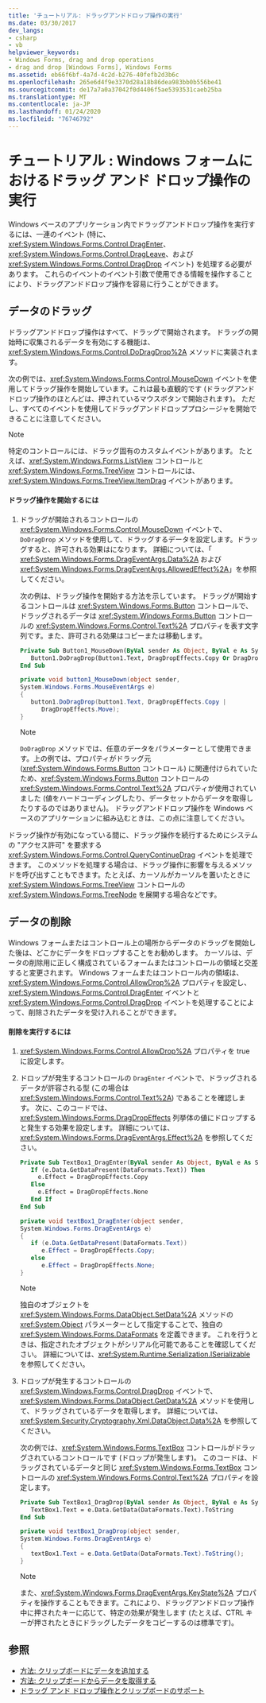 ```yaml
---
title: 'チュートリアル: ドラッグアンドドロップ操作の実行'
ms.date: 03/30/2017
dev_langs:
- csharp
- vb
helpviewer_keywords:
- Windows Forms, drag and drop operations
- drag and drop [Windows Forms], Windows Forms
ms.assetid: eb66f6bf-4a7d-4c2d-b276-40fefb2d3b6c
ms.openlocfilehash: 265e6d4f9e3370d28a18b86dea983bb0b556be41
ms.sourcegitcommit: de17a7a0a37042f0d4406f5ae5393531caeb25ba
ms.translationtype: MT
ms.contentlocale: ja-JP
ms.lasthandoff: 01/24/2020
ms.locfileid: "76746792"
---
```

# <a name="walkthrough-performing-a-drag-and-drop-operation-in-windows-forms"></a>チュートリアル : Windows フォームにおけるドラッグ アンド ドロップ操作の実行
Windows ベースのアプリケーション内でドラッグアンドドロップ操作を実行するには、一連のイベント (特に、<xref:System.Windows.Forms.Control.DragEnter>、<xref:System.Windows.Forms.Control.DragLeave>、および <xref:System.Windows.Forms.Control.DragDrop> イベント) を処理する必要があります。 これらのイベントのイベント引数で使用できる情報を操作することにより、ドラッグアンドドロップ操作を容易に行うことができます。  
  
## <a name="dragging-data"></a>データのドラッグ  
 ドラッグアンドドロップ操作はすべて、ドラッグで開始されます。 ドラッグの開始時に収集されるデータを有効にする機能は、<xref:System.Windows.Forms.Control.DoDragDrop%2A> メソッドに実装されます。  
  
 次の例では、<xref:System.Windows.Forms.Control.MouseDown> イベントを使用してドラッグ操作を開始しています。これは最も直観的です (ドラッグアンドドロップ操作のほとんどは、押されているマウスボタンで開始されます)。 ただし、すべてのイベントを使用してドラッグアンドドロッププロシージャを開始できることに注意してください。  
  
> [!NOTE]
> 特定のコントロールには、ドラッグ固有のカスタムイベントがあります。 たとえば、<xref:System.Windows.Forms.ListView> コントロールと <xref:System.Windows.Forms.TreeView> コントロールには、<xref:System.Windows.Forms.TreeView.ItemDrag> イベントがあります。  
  
#### <a name="to-start-a-drag-operation"></a>ドラッグ操作を開始するには  
  
1. ドラッグが開始されるコントロールの <xref:System.Windows.Forms.Control.MouseDown> イベントで、`DoDragDrop` メソッドを使用して、ドラッグするデータを設定します。ドラッグすると、許可される効果はになります。 詳細については、「 <xref:System.Windows.Forms.DragEventArgs.Data%2A> および <xref:System.Windows.Forms.DragEventArgs.AllowedEffect%2A>」を参照してください。  
  
     次の例は、ドラッグ操作を開始する方法を示しています。 ドラッグが開始するコントロールは <xref:System.Windows.Forms.Button> コントロールで、ドラッグされるデータは <xref:System.Windows.Forms.Button> コントロールの <xref:System.Windows.Forms.Control.Text%2A> プロパティを表す文字列です。また、許可される効果はコピーまたは移動します。  
  
    ```vb  
    Private Sub Button1_MouseDown(ByVal sender As Object, ByVal e As System.Windows.Forms.MouseEventArgs) Handles Button1.MouseDown  
       Button1.DoDragDrop(Button1.Text, DragDropEffects.Copy Or DragDropEffects.Move)  
    End Sub  
    ```  
  
    ```csharp  
    private void button1_MouseDown(object sender,   
    System.Windows.Forms.MouseEventArgs e)  
    {  
       button1.DoDragDrop(button1.Text, DragDropEffects.Copy |   
          DragDropEffects.Move);  
    }  
    ```  
  
    > [!NOTE]
    > `DoDragDrop` メソッドでは、任意のデータをパラメーターとして使用できます。上の例では、プロパティがドラッグ元 (<xref:System.Windows.Forms.Button> コントロール) に関連付けられていたため、<xref:System.Windows.Forms.Button> コントロールの <xref:System.Windows.Forms.Control.Text%2A> プロパティが使用されていました (値をハードコーディングしたり、データセットからデータを取得したりするのではありません)。 ドラッグアンドドロップ操作を Windows ベースのアプリケーションに組み込むときは、この点に注意してください。  
  
 ドラッグ操作が有効になっている間に、ドラッグ操作を続行するためにシステムの "アクセス許可" を要求する <xref:System.Windows.Forms.Control.QueryContinueDrag> イベントを処理できます。 このメソッドを処理する場合は、ドラッグ操作に影響を与えるメソッドを呼び出すこともできます。たとえば、カーソルがカーソルを置いたときに <xref:System.Windows.Forms.TreeView> コントロールの <xref:System.Windows.Forms.TreeNode> を展開する場合などです。  
  
## <a name="dropping-data"></a>データの削除  
 Windows フォームまたはコントロール上の場所からデータのドラッグを開始した後は、どこかにデータをドロップすることをお勧めします。 カーソルは、データの削除用に正しく構成されているフォームまたはコントロールの領域と交差すると変更されます。 Windows フォームまたはコントロール内の領域は、<xref:System.Windows.Forms.Control.AllowDrop%2A> プロパティを設定し、<xref:System.Windows.Forms.Control.DragEnter> イベントと <xref:System.Windows.Forms.Control.DragDrop> イベントを処理することによって、削除されたデータを受け入れることができます。  
  
#### <a name="to-perform-a-drop"></a>削除を実行するには  
  
1. <xref:System.Windows.Forms.Control.AllowDrop%2A> プロパティを true に設定します。  
  
2. ドロップが発生するコントロールの `DragEnter` イベントで、ドラッグされるデータが許容される型 (この場合は <xref:System.Windows.Forms.Control.Text%2A>) であることを確認します。 次に、このコードでは、<xref:System.Windows.Forms.DragDropEffects> 列挙体の値にドロップすると発生する効果を設定します。 詳細については、<xref:System.Windows.Forms.DragEventArgs.Effect%2A> を参照してください。  
  
    ```vb  
    Private Sub TextBox1_DragEnter(ByVal sender As Object, ByVal e As System.Windows.Forms.DragEventArgs) Handles TextBox1.DragEnter  
       If (e.Data.GetDataPresent(DataFormats.Text)) Then  
         e.Effect = DragDropEffects.Copy  
       Else  
         e.Effect = DragDropEffects.None  
       End If  
    End Sub  
    ```  
  
    ```csharp  
    private void textBox1_DragEnter(object sender,   
    System.Windows.Forms.DragEventArgs e)  
    {  
       if (e.Data.GetDataPresent(DataFormats.Text))   
          e.Effect = DragDropEffects.Copy;  
       else  
          e.Effect = DragDropEffects.None;  
    }  
    ```  
  
    > [!NOTE]
    > 独自のオブジェクトを <xref:System.Windows.Forms.DataObject.SetData%2A> メソッドの <xref:System.Object> パラメーターとして指定することで、独自の <xref:System.Windows.Forms.DataFormats> を定義できます。 これを行うときは、指定されたオブジェクトがシリアル化可能であることを確認してください。 詳細については、<xref:System.Runtime.Serialization.ISerializable> を参照してください。  
  
3. ドロップが発生するコントロールの <xref:System.Windows.Forms.Control.DragDrop> イベントで、<xref:System.Windows.Forms.DataObject.GetData%2A> メソッドを使用して、ドラッグされているデータを取得します。 詳細については、<xref:System.Security.Cryptography.Xml.DataObject.Data%2A> を参照してください。  
  
     次の例では、<xref:System.Windows.Forms.TextBox> コントロールがドラッグされているコントロールです (ドロップが発生します)。 このコードは、ドラッグされているデータと同じ <xref:System.Windows.Forms.TextBox> コントロールの <xref:System.Windows.Forms.Control.Text%2A> プロパティを設定します。  
  
    ```vb  
    Private Sub TextBox1_DragDrop(ByVal sender As Object, ByVal e As System.Windows.Forms.DragEventArgs) Handles TextBox1.DragDrop  
       TextBox1.Text = e.Data.GetData(DataFormats.Text).ToString  
    End Sub  
    ```  
  
    ```csharp  
    private void textBox1_DragDrop(object sender,   
    System.Windows.Forms.DragEventArgs e)  
    {  
       textBox1.Text = e.Data.GetData(DataFormats.Text).ToString();  
    }  
    ```  
  
    > [!NOTE]
    > また、<xref:System.Windows.Forms.DragEventArgs.KeyState%2A> プロパティを操作することもできます。これにより、ドラッグアンドドロップ操作中に押されたキーに応じて、特定の効果が発生します (たとえば、CTRL キーが押されたときにドラッグしたデータをコピーするのは標準です)。  
  
## <a name="see-also"></a>参照

- [方法: クリップボードにデータを追加する](how-to-add-data-to-the-clipboard.md)
- [方法: クリップボードからデータを取得する](how-to-retrieve-data-from-the-clipboard.md)
- [ドラッグ アンド ドロップ操作とクリップボードのサポート](drag-and-drop-operations-and-clipboard-support.md)
